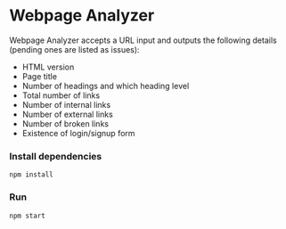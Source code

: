 # Webpage Analyzer

Webpage Analyzer accepts a URL input and outputs the following details (pending ones are listed as issues):
* HTML version
* Page title
* Number of headings and which heading level
* Total number of links
* Number of internal links
* Number of external links
* Number of broken links
* Existence of login/signup form

### Install dependencies
```
npm install
```

### Run
```
npm start
```
